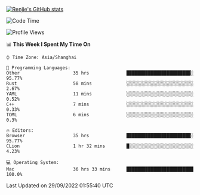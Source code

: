 [![Renjie's GitHub stats](https://github-readme-stats.vercel.app/api?username=liurenjie1024&show_icons=true&theme=chartreuse-dark)](https://github.com/anuraghazra/github-readme-stats)

<!--START_SECTION:waka-->
![Code Time](http://img.shields.io/badge/Code%20Time-211%20hrs%2042%20mins-blue)

![Profile Views](http://img.shields.io/badge/Profile%20Views-19-blue)

📊 **This Week I Spent My Time On** 

```text
⌚︎ Time Zone: Asia/Shanghai

💬 Programming Languages: 
Other                    35 hrs              ████████████████████████░   95.77% 
Rust                     58 mins             ░░░░░░░░░░░░░░░░░░░░░░░░░   2.67% 
YAML                     11 mins             ░░░░░░░░░░░░░░░░░░░░░░░░░   0.52% 
C++                      7 mins              ░░░░░░░░░░░░░░░░░░░░░░░░░   0.33% 
TOML                     6 mins              ░░░░░░░░░░░░░░░░░░░░░░░░░   0.3%

🔥 Editors: 
Browser                  35 hrs              ████████████████████████░   95.77% 
CLion                    1 hr 32 mins        █░░░░░░░░░░░░░░░░░░░░░░░░   4.23%

💻 Operating System: 
Mac                      36 hrs 33 mins      █████████████████████████   100.0%

```


 Last Updated on 29/09/2022 01:55:40 UTC
<!--END_SECTION:waka-->

